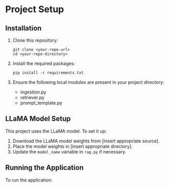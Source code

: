 # Project Setup

## Installation

1. Clone this repository:
   ```
   git clone <your-repo-url>
   cd <your-repo-directory>
   ```

2. Install the required packages:
   ```
   pip install -r requirements.txt
   ```

3. Ensure the following local modules are present in your project directory:
   - ingestion.py
   - retriever.py
   - prompt_template.py

## LLaMA Model Setup

This project uses the LLaMA model. To set it up:

1. Download the LLaMA model weights from [insert appropriate source].
2. Place the model weights in [insert appropriate directory].
3. Update the `model_name` variable in `rag.py` if necessary.

## Running the Application

To run the application:
